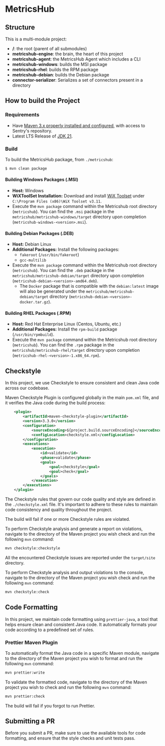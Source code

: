 # MetricsHub

## Structure

This is a multi-module project:

* **/**: the root (parent of all submodules)
* **metricshub-engine**: the brain, the heart of this project
* **metricshub-agent**: the MetricsHub Agent which includes a CLI
* **metricshub-windows**: builds the MSI package
* **metricshub-rhel**: builds the RPM package
* **metricshub-debian**: builds the Debian package
* **connector-serializer**: Serializes a set of connectors present in a directory

## How to build the Project

### Requirements

* Have [Maven 3.x properly installed and configured](http://alpha.internal.sentrysoftware.net/lecloud/x/TwJn), with access to Sentry's repository.
* Latest LTS Release of [JDK 21](https://adoptium.net).

### Build

To build the MetricsHub package, from `./metricshub`:

```sh
$ mvn clean package
```

#### Building Windows Packages (.MSI)

* **Host:** Windows
* **WiXToolSet Installation:** Download and install [WiX Toolset](https://github.com/wixtoolset/wix3/releases/tag/wix3112rtm) under `C:\Program Files (x86)\WiX Toolset v3.11`.
* Execute the `mvn package` command within the Metricshub root directory (`metricshub`). You can find the `.msi` package in the `metricshub/metricshub-windows/target` directory upon completion (`metricshub-windows-<version>.msi`).

#### Building Debian Packages (.DEB)

* **Host:** Debian Linux
* **Additional Packages:** Install the following packages:
  * `fakeroot` (`/usr/bin/fakeroot`)
  * `gcc-multilib`
* Execute the `mvn package` command within the Metricshub root directory (`metricshub`). You can find the `.deb` package in the `metricshub/metricshub-debian/target` directory upon completion (`metricshub-debian-<version>-amd64.deb`).
  * The `Docker` package that is compatible with the `debian:latest` image will also be generated under the `metricshub/metricshub-debian/target` directory (`metricshub-debian-<version>-docker.tar.gz`).

#### Building RHEL Packages (.RPM)

* **Host:** Red Hat Enterprise Linux (Centos, Ubuntu, etc.)
* **Additional Packages:** Install the `rpm-build` package (`/usr/bin/rpmbuild`).
* Execute the `mvn package` command within the Metricshub root directory (`metricshub`). You can find the `.rpm` package in the `metricshub/metricshub-rhel/target` directory upon completion (`metricshub-rhel-<version>-1.x86_64.rpm`).


## Checkstyle

In this project, we use Checkstyle to ensure consistent and clean Java code across our codebase. 

Maven Checkstyle Plugin is configured globally in the main `pom.xml` file, and it verifies the Java code during the build process:

```xml
	<plugin>
		<artifactId>maven-checkstyle-plugin</artifactId>
		<version>3.3.0</version>
		<configuration>
			<sourceEncoding>${project.build.sourceEncoding}</sourceEncoding>
			<configLocation>checkstyle.xml</configLocation>
		</configuration>
		<executions>
			<execution>
				<id>validate</id>
				<phase>validate</phase>
				<goals>
					<goal>checkstyle</goal>
					<goal>check</goal>
				</goals>
			</execution>
		</executions>
	</plugin>
```

The Checkstyle rules that govern our code quality and style are defined in the `./checkstyle.xml` file. It's important to adhere to these rules to maintain code consistency and quality throughout the project.

The build will fail if one or more Checkstyle rules are violated.

To perform Checkstyle analysis and generate a report on violations, navigate to the directory of the Maven project you wish check and run the following `mvn` command:

```bash
mvn checkstyle:checkstyle
```

All the encountered Checkstyle issues are reported under the `target/site` directory.

To perform Checkstyle analysis and output violations to the console, navigate to the directory of the Maven project you wish check and run the following `mvn` command:

```bash
mvn checkstyle:check
```

## Code Formatting

In this project, we maintain code formatting using `prettier-java`, a tool that helps ensure clean and consistent Java code. It automatically formats your code according to a predefined set of rules.

### Prettier Maven Plugin

To automatically format the Java code in a specific Maven module, navigate to the directory of the Maven project you wish to format and run the following `mvn` command:

```bash
mvn prettier:write
```

To validate the formatted code, navigate to the directory of the Maven project you wish to check and run the following `mvn` command:

```bash
mvn prettier:check
```

The build will fail if you forgot to run Prettier.

## Submitting a PR

Before you submit a PR, make sure to use the available tools for code formatting, and ensure that the style checks and unit tests pass.
